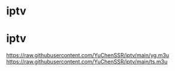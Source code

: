# iptv
# iptv
https://raw.githubusercontent.com/YuChenSSR/iptv/main/yg.m3u
https://raw.githubusercontent.com/YuChenSSR/iptv/main/ts.m3u
